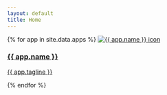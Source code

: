 ```yaml
---
layout: default
title: Home
---
```


<div class="grid">
{% for app in site.data.apps %}
  <a class="card" href="apps/{{ app.slug }}">
    <img src="https://dl.flathub.org/media/{{ app.flathub | replace: '.', '/' }}/icons/128x128/{{ app.flathub }}.png"
         alt="{{ app.name }} icon">
    <div class="card-body">
      <h3>{{ app.name }}</h3>
      <p>{{ app.tagline }}</p>
    </div>
  </a>
{% endfor %}
</div>
